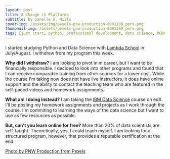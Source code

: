 ```yaml
---
layout: post
title: A Change in Platforms
subtitle: by Janelle A. Mills
cover-img: /assets/img/pexels-pnw-production-8091199_pers.png
thumbnail-img: /assets/pexels-pnw-production-8091199_pers.png
tags: [just start, python, professional development, data science, MOOC]
---
```


I started studying Python and Data Science with [Lambda School](https://lambdaschool.com/courses/data-science) in July/August. I withdrew from my program this week. 

**Why did I withdraw?** I am looking to pivot in m career, but I want to be financially responsible. I decided to look into other programs and found that I can receive comparable training from other sources for a lower cost. While the course I'm taking now does not have live instructors, it does have online support and the ability to contact the teaching team who are featured in the self-paced videos and homework assignments.

**What am I doing instead?** I am taking the [IBM Data Science](https://www.edx.org/professional-certificate/ibm-data-science?index=product&queryID=d0fdc4c0fad17a2a2f245fd80a98e345&position=2) course on edX. I'll be posting my homework assignments and projects as I work through the course. I'm commiting to learning the ways of the data science but I want to use as few resources as possible.

**But, can't you learn online for free?** More than 20% of data scientists are self-taught. Theoretically, yes, I could teach myself. I am looking for a structured program, however, that provides a reputable certification at the end.

[Photo by PNW Production from Pexels](https://www.pexels.com/)
